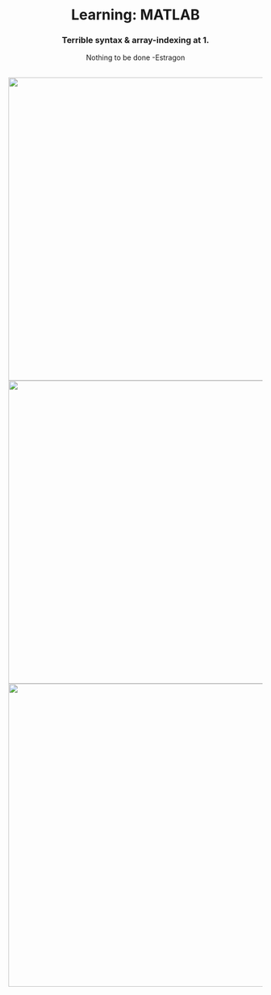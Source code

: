 <div align="center">

# Learning: MATLAB

### Terrible syntax & array-indexing at 1.

Nothing to be done -Estragon

<br>

<img src="https://user-images.githubusercontent.com/55017307/102819315-898fdf80-43d3-11eb-99b3-215ba882fb3b.jpg" width="600"/>
 
<br>

<img src="https://user-images.githubusercontent.com/55017307/102819319-8ac10c80-43d3-11eb-84a3-72ee7d2feab7.jpg" width="600"/>

<br>

<img src="https://user-images.githubusercontent.com/55017307/102822100-a24ec400-43d8-11eb-924d-09a3f22a650d.png" width="600"/>



</div>
